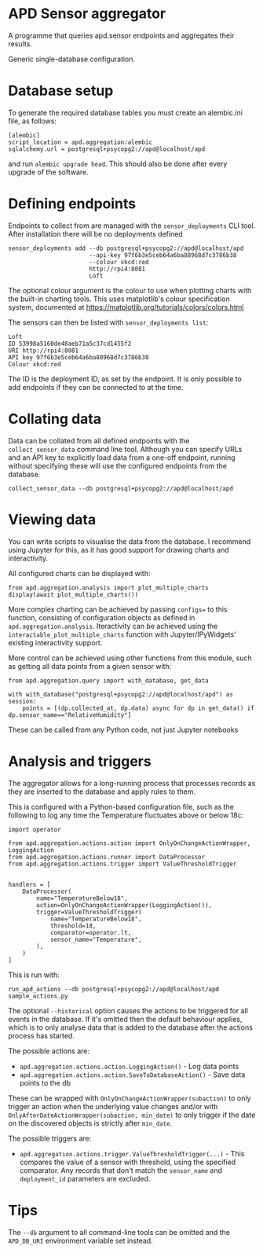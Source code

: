 # APD Sensor aggregator 

A programme that queries apd.sensor endpoints and aggregates their results.

Generic single-database configuration.

# Database setup

To generate the required database tables you must create an alembic.ini file, as follows:

    [alembic]
    script_location = apd.aggregation:alembic
    sqlalchemy.url = postgresql+psycopg2://apd@localhost/apd

and run `alembic upgrade head`. This should also be done after every upgrade of the software.

# Defining endpoints

Endpoints to collect from are managed with the `sensor_deployments` CLI tool. After installation
there will be no deployments defined 

    sensor_deployments add --db postgresql+psycopg2://apd@localhost/apd 
                           --api-key 97f6b3e5ceb64a6ba88968d7c3786b38
                           --colour xkcd:red
                           http://rpi4:8081
                           Loft

The optional colour argument is the colour to use when plotting charts with the built-in charting
tools. This uses matplotlib's colour specification system, documented at https://matplotlib.org/tutorials/colors/colors.html

The sensors can then be listed with `sensor_deployments list`:

    Loft
    ID 53998a5160de48aeb71a5c37cd1455f2
    URI http://rpi4:8081
    API key 97f6b3e5ceb64a6ba88968d7c3786b38
    Colour xkcd:red

The ID is the deployment ID, as set by the endpoint. It is only possible to add endpoints if they can be
connected to at the time.

# Collating data

Data can be collated from all defined endpoints with the `collect_sensor_data` command line tool.
Although you can specify URLs and an API key to explicitly load data from a one-off endpoint, running
without specifying these will use the configured endpoints from the database.

    collect_sensor_data --db postgresql+psycopg2://apd@localhost/apd

# Viewing data

You can write scripts to visualise the data from the database. I recommend using Jupyter for this, as it
has good support for drawing charts and interactivity.

All configured charts can be displayed with:

    from apd.aggregation.analysis import plot_multiple_charts
    display(await plot_multiple_charts())

More complex charting can be achieved by passing `configs=` to this function, consisting of configuration
objects as defined in `apd.aggregation.analysis`. Iteractivity can be achieved using the
`interactable_plot_multiple_charts` function with Jupyter/IPyWidgets' existing interactivity support.

More control can be achieved using other functions from this module, such as getting all data points from
a given sensor with:

    from apd.aggregation.query import with_database, get_data

    with with_database("postgresql+psycopg2://apd@localhost/apd") as session:
        points = [(dp.collected_at, dp.data) async for dp in get_data() if dp.sensor_name=="RelativeHumidity"]
    
These can be called from any Python code, not just Jupyter notebooks

# Analysis and triggers

The aggregator allows for a long-running process that processes records as they are inserted to the database
and apply rules to them.

This is configured with a Python-based configuration file, such as the following to log any time the
Temperature fluctuates above or below 18c:

    import operator

    from apd.aggregation.actions.action import OnlyOnChangeActionWrapper, LoggingAction
    from apd.aggregation.actions.runner import DataProcessor
    from apd.aggregation.actions.trigger import ValueThresholdTrigger


    handlers = [
        DataProcessor(
            name="TemperatureBelow18",
            action=OnlyOnChangeActionWrapper(LoggingAction()),
            trigger=ValueThresholdTrigger(
                name="TemperatureBelow18",
                threshold=18,
                comparator=operator.lt,
                sensor_name="Temperature",
            ),
        )
    ]

This is run with:

    run_apd_actions --db postgresql+psycopg2://apd@localhost/apd sample_actions.py

The optional `--historical` option causes the actions to be triggered for all events in the database.
If it's omitted then the default behaviour applies, which is to only analyse data that is added to the
database after the actions process has started.

The possible actions are:

* `apd.aggregation.actions.action.LoggingAction()` - Log data points
* `apd.aggregation.actions.action.SaveToDatabaseAction()` - Save data points to the db

These can be wrapped with `OnlyOnChangeActionWrapper(subaction)` to only trigger an action when
the underlying value changes and/or with `OnlyAfterDateActionWrapper(subaction, min_date)` to 
only trigger if the date on the discovered objects is strictly after `min_date`.

The possible triggers are:

* `apd.aggregation.actions.trigger.ValueThresholdTrigger(...)` - This compares the value of a sensor with threshold, using the specified comparator.
    Any records that don't match the `sensor_name` and `deployment_id` parameters are excluded.


# Tips

The `--db` argument to all command-line tools can be omitted and the `APD_DB_URI` environment variable
set instead.